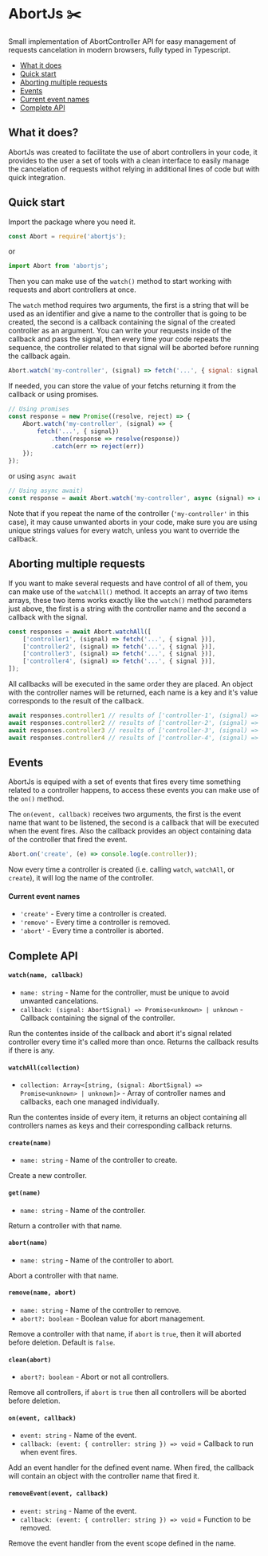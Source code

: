 # AbortJs :scissors:

Small implementation of AbortController API for easy management of requests cancelation in modern browsers, fully typed in Typescript.

 * [What it does](#what-it-does)
 * [Quick start](#quick-start)
 * [Aborting multiple requests](#aborting-multiple-requests)
 * [Events](#events)
 * [Current event names](#current-event-names)
 * [Complete API](#complete-api)

## What it does?

AbortJs was created to facilitate the use of abort controllers in your code, it provides to the user a set of tools with a clean interface to easily manage the cancelation of requests withot relying in additional lines of code but with quick integration.

## Quick start

Import the package where you need it.

```javascript
const Abort = require('abortjs');
```

or

```javascript
import Abort from 'abortjs';
```

Then you can make use of the `watch()` method to start working with requests and abort controllers at once.

The `watch` method requires two arguments, the first is a string that will be used as an identifier and give a name to the controller that is going to be created, the second is a callback containing the signal of the created controller as an argument.
You can write your requests inside of the callback and pass the signal, then every time your code repeats the sequence, the controller related to that signal will be aborted before running the callback again.

```javascript
Abort.watch('my-controller', (signal) => fetch('...', { signal: signal }));
```

If needed, you can store the value of your fetchs returning it from the callback or using promises.

```javascript
// Using promises
const response = new Promise((resolve, reject) => {
	Abort.watch('my-controller', (signal) => {
		fetch('...', { signal})
			.then(response => resolve(response))
			.catch(err => reject(err))
	});
});
```

or using `async await`

```javascript
// Using async await)
const response = await Abort.watch('my-controller', async (signal) => await fetch('...', { signal }));
```

Note that if you repeat the name of the controller (`'my-controller'` in this case), it may cause unwanted aborts in your code, make sure you are using unique strings values for every watch, unless you want to override the callback.

## Aborting multiple requests

If you want to make several requests and have control of all of them, you can make use of the `watchAll()` method.
It accepts an array of two items arrays, these two items works exactly like the `watch()` method parameters just above, the first is a string with the controller name and the second a callback with the signal.

```javascript
const responses = await Abort.watchAll([
	['controller1', (signal) => fetch('...', { signal })],
	['controller2', (signal) => fetch('...', { signal })],
	['controller3', (signal) => fetch('...', { signal })],
	['controller4', (signal) => fetch('...', { signal })],
]);
```

All callbacks will be executed in the same order they are placed.
An object with the controller names will be returned, each name is a key and it's value corresponds to the result of the callback.

```javascript
await responses.controller1 // results of ['controller-1', (signal) => fetch('...', { signal })]
await responses.controller2 // results of ['controller-2', (signal) => fetch('...', { signal })]
await responses.controller3 // results of ['controller-3', (signal) => fetch('...', { signal })]
await responses.controller4 // results of ['controller-4', (signal) => fetch('...', { signal })]
```

## Events

AbortJs is equiped with a set of events that fires every time something related to a controller happens, to access these events you can make use of the `on()` method.

The `on(event, callback)` receives two arguments, the first is the event name that want to be listened, the second is a callback that will be executed when the event fires. Also the callback provides an object containing data of the controller that fired the event.

```javascript
Abort.on('create', (e) => console.log(e.controller));
```

Now every time a controller is created (i.e. calling `watch`, `watchAll`, or `create`), it will log the name of the controller.

#### Current event names

 * `'create'` - Every time a controller is created.
 * `'remove'` - Every time a controller is removed.
 * `'abort'` - Every time a controller is aborted.

## Complete API

#### `watch(name, callback)`

 * `name: string` - Name for the controller, must be unique to avoid unwanted cancelations.
 * `callback: (signal: AbortSignal) => Promise<unknown> | unknown` - Callback containing the signal of the controller.

Run the contentes inside of the callback and abort it's signal related controller every time it's called more than once. Returns the callback results if there is any.

#### `watchAll(collection)`

 * `collection: Array<[string, (signal: AbortSignal) => Promise<unknown> | unknown]>` - Array of controller names and callbacks, each one managed individually.

Run the contentes inside of every item, it returns an object containing all controllers names as keys and their corresponding callback returns.

#### `create(name)`

 * `name: string` - Name of the controller to create.

Create a new controller.

#### `get(name)`

 * `name: string` - Name of the controller.

Return a controller with that name.

#### `abort(name)`

 * `name: string` - Name of the controller to abort.

Abort a controller with that name.

#### `remove(name, abort)`

 * `name: string` - Name of the controller to remove.
 * `abort?: boolean` - Boolean value for abort management.

Remove a controller with that name, if `abort` is `true`, then it will aborted before deletion. Default is `false`.

#### `clean(abort)`

 * `abort?: boolean` - Abort or not all controllers.

Remove all controllers, if `abort` is `true` then all controllers will be aborted before deletion.

#### `on(event, callback)`

 * `event: string` - Name of the event.
 * `callback: (event: { controller: string }) => void` = Callback to run when event fires.

Add an event handler for the defined event name. When fired, the callback will contain an object with the controller name that fired it.


#### `removeEvent(event, callback)`

 * `event: string` - Name of the event.
 * `callback: (event: { controller: string }) => void` = Function to be removed.

Remove the event handler from the event scope defined in the name.

